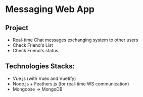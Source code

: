 # Messaging Web App

## Project

- Real-time Chat messages exchanging system to other users
- Check Friend's List
- Check Friend's status

## Technologies Stacks:

- Vue js (with Vuex and Vuetify)
- Node.js + Feathers.js (for real-time WS communication)
- Mongoose -> MongoDB
